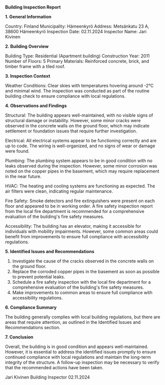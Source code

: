  **Building Inspection Report**

**1. General Information**

Country: Finland
Municipality: Hämeenkyrö
Address: Metsänkatu 23 A, 38600 Hämeenkyrö
Inspection Date: 02.11.2024
Inspector Name: Jari Kivinen

**2. Building Overview**

Building Type: Residential (Apartment building)
Construction Year: 2011
Number of Floors: 5
Primary Materials: Reinforced concrete, brick, and timber frame with a tiled roof.

**3. Inspection Context**

Weather Conditions: Clear skies with temperatures hovering around -2°C and minimal wind. The inspection was conducted as part of the routine building check to ensure compliance with local regulations.

**4. Observations and Findings**

Structural: The building appears well-maintained, with no visible signs of structural damage or instability. However, some minor cracks were observed in the concrete walls on the ground floor, which may indicate settlement or foundation issues that require further investigation.

Electrical: All electrical systems appear to be functioning correctly and are up to code. The wiring is well-organized, and no signs of wear or damage were found.

Plumbing: The plumbing system appears to be in good condition with no leaks observed during the inspection. However, some minor corrosion was noted on the copper pipes in the basement, which may require replacement in the near future.

HVAC: The heating and cooling systems are functioning as expected. The air filters were clean, indicating regular maintenance.

Fire Safety: Smoke detectors and fire extinguishers were present on each floor and appeared to be in working order. A fire safety inspection report from the local fire department is recommended for a comprehensive evaluation of the building's fire safety measures.

Accessibility: The building has an elevator, making it accessible for individuals with mobility impairments. However, some common areas could benefit from improvements to ensure full compliance with accessibility regulations.

**5. Identified Issues and Recommendations**

1. Investigate the cause of the cracks observed in the concrete walls on the ground floor.
2. Replace the corroded copper pipes in the basement as soon as possible to prevent potential leaks.
3. Schedule a fire safety inspection with the local fire department for a comprehensive evaluation of the building's fire safety measures.
4. Make improvements to common areas to ensure full compliance with accessibility regulations.

**6. Compliance Summary**

The building generally complies with local building regulations, but there are areas that require attention, as outlined in the Identified Issues and Recommendations section.

**7. Conclusion**

Overall, the building is in good condition and appears well-maintained. However, it is essential to address the identified issues promptly to ensure continued compliance with local regulations and maintain the long-term integrity of the structure. A follow-up inspection may be necessary to verify that the recommended actions have been taken.

Jari Kivinen
Building Inspector
02.11.2024